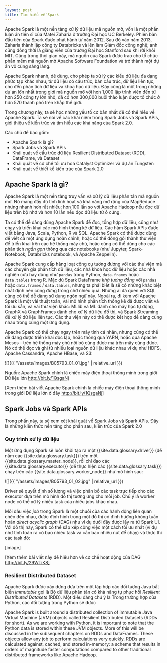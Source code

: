 ```yaml
---
layout: post
title: Tìm hiểu về Spark
---
```

Apache Spark là một nền tảng xử lý dữ liệu mã nguồn mở, vốn là một phần luận án tiến sĩ của Matei Zaharia ở trường Đại học UC Berkeley. Phiên bản đầu tiên của Spark được phát hành từ năm 2012. Sau đó vào năm 2013, Zaharia thành lập công ty Databricks và lên làm Giám đốc công nghệ; anh cũng đồng thời là giảng viên của trường Đại học Stanford sau khi rời khỏi MIT. Cũng trong thời gian này, mã nguồn của Spark được trao cho tổ chức phần mềm mã nguồn mở Apache Software Foundation và trở thành một dự án vô cùng sáng láng.

Apache Spark nhanh, dẽ dùng, cho phép ta xử lý các kiểu dữ liệu đa dạng phức tạp khác nhau, từ dữ liệu có cấu trúc, bán cấu trúc, dữ liệu liên tục, cho đến phân tích dữ liệu và khoa học dữ liệu. Đây cũng là một trong những dự án lớn nhất trong giới mã nguồn mở với hơn 1,000 lập trình viên đến từ hơn 250 công ty lớn nhỏ, đã có hơn 300,000 buổi thảo luận được tổ chức ở hơn 570 thành phố trên khắp thế giới.

Trong chương này, ta sẽ học những yếu tố cơ bản nhất để có thể hiểu về Apache Spark. Ta sẽ nói về các khái niệm trong Spark Jobs và Spark APIs, giới thiệu về kiến trúc và tìm hiểu các khả năng của Spark 2.0.

Các chủ đề bao gồm:
- Apache Spark là gì?
- Spark Jobs và Spark APIs
- Khái quát về cấu trúc dữ liệu Resilient Distributed Dataset (RDD), DataFrame, và Dataset
- Khái quát về cơ chế tối ưu hoá Catalyst Optimizer và dự án Tungsten
- Khái quát về thiết kế kiến trúc của Spark 2.0

## Apache Spark là gì?

Apache Spark là một nền tảng truy vấn và xử lý dữ liệu phân tán mã nguồn mở. Nó mang đầy đủ tính linh hoạt và khả năng mở rộng của MapReduce nhưng nhanh hơn rất nhiều: hơn 100 lần so với Apache Hadoop nếu đọc dữ liệu trên bộ nhớ và hơn 10 lần nếu đọc dữ liệu từ ổ cứng.

Ta có thể dễ dàng dùng Apache Spark để đọc, tổng hợp dữ liệu, cũng như chạy và triển khai các mô hình thống kê dữ liệu. Các hàm Spark APIs được viết bằng Java, Scala, Python, R và SQL. Apache Spark có thể được dùng để viết cả một ứng dụng hoàn chỉnh, hoặc có thể đóng gói thành thư viện để triển khai trên các hệ thống máy chủ, hoặc cũng có thể dùng cho các phân tích *ngắn gọn* thông qua các notebooks (như Jupyter, Spark-Notebook, Databricks notebook, và Apache Zeppelin).

Apache Spark cung cấp hàng loạt công cụ tương đương với các thư viện mà các chuyên gia phân tích dữ liệu, các nhà khoa học dữ liệu hoặc các nhà nghiên cứu hay dùng như `pandas` trong Python, `data.frames` hoặc `data.tables` trong R. Mặc dù Spark DataFrame *khá tương đồng* với `pandas` hoặc `data.frames` / `data.tables`, nhưng ta phải biết là sẽ có những khác biệt nhất định nên cũng đừng trông chờ nhiều quá. Những ai đã quen với SQL cũng có thể dễ dàng sử dụng ngôn ngữ này. Ngoài ra, đi kèm với Apache Spark là một vài thuật toán, vài mô hình phân tích thống kê đã được viết và tối ưu sẵn, và vài thư viện khác: MLlib và ML dành cho máy học tự động, GraphX và GraphFrames dành cho xử lý dữ liệu đồ thị, và Spark Streaming để xử lý dữ liệu liên tục. Các thư viện này có thể được kết hợp dễ dàng cùng nhau trong cùng một ứng dụng.

Apache Spark có thể chạy ngay trên máy tính cá nhân, nhưng cũng có thể dễ dàng được triển khai độc lập, hoặc thông qua YARN, hoặc qua Apache Mesos - trên hệ thống máy chủ nội bộ cũng được mà trên mây cũng được. Nó có thể đọc và ghi từ nhiều loại nguồn dữ liệu khác nhau ví dụ như HDFS, Apache Cassandra, Apache HBase, và S3:

![]({{ "/assets/images/B05793_01_01.jpg" | relative_url }})

Nguồn: Apache Spark chính là chiếc máy điện thoại thông minh trong giới Dữ liệu lớn http://bit.ly/1QsgaNj

[Xem thêm bài viết Apache Spark chính là chiếc máy điện thoại thông minh trong giới Dữ liệu lớn ở đây http://bit.ly/1QsgaNj]

## Spark Jobs và Spark APIs
Trong phần này, ta sẽ xem xét khái quát về Spark Jobs và Spark APIs. Đây là những kiến thức nền tảng cho phần sau, kiến trúc của Spark 2.0

### Quy trình xử lý dữ liệu
Một ứng dụng Spark sẽ luôn khởi tạo ra một {{site.data.glossary.driver}} (để nắm các {{site.data.glossary.task}}) trên một {{site.data.glossary.master_node}}, rồi chỉ đạo các {{site.data.glossary.executor}} (để thực hiện các {{site.data.glossary.task}}) chạy trên các {{site.data.glossary.worker_node}} như mô hình sau:

![]({{ "/assets/images/B05793_01_02.jpg" | relative_url }})

Driver sẽ quyết định số lượng và việc phân bổ các task trực tiếp cho các executor dựa trên mô hình đồ thị tương ứng cho mỗi job. Chú ý là worker node có thể xử lý nhiều task của nhiều jobs khác nhau.

Mỗi đầu việc *job* trong Spark là một chuỗi của các hành động liên quan chéo đến nhau, được định hình trong một đồ thị có định hướng không tuần hoàn *direct acyclic graph* (DAG) như ví dụ dưới đây được lấy ra từ Spark UI. Với đồ thị này, Spark có thể sắp xếp công việc một cách tối ưu nhất (ví dụ như tính toán ra có bao nhiêu task và cần bao nhiêu nút để chạy) và thực thi các task đó:

[image]

[Xem thêm bài viết này để hiểu hơn về cơ chế hoạt động của DAG http://bit.ly/29WTiK8]

### Resilient Distributed Dataset
Apache Spark được xây dựng dựa trên một tập hợp các đối tượng Java bất biến *immutable* gọi là Bộ dữ liệu phân tán có khả năng tự phục hồi *Resilient Distributed Datasets* (RDD). Một điều đáng chú ý là Trong trường hợp của Python, các đối tượng trong Python sẽ được


Apache Spark is built around a distributed collection of immutable Java Virtual Machine (JVM) objects called Resilient Distributed Datasets (RDDs for short). As we are working with Python, it is important to note that the Python data is stored within these JVM objects. More of this will be discussed in the subsequent chapters on RDDs and DataFrames. These objects allow any job to perform calculations very quickly. RDDs are calculated against, cached, and stored in-memory: a scheme that results in orders of magnitude faster computations compared to other traditional distributed frameworks like Apache Hadoop.
